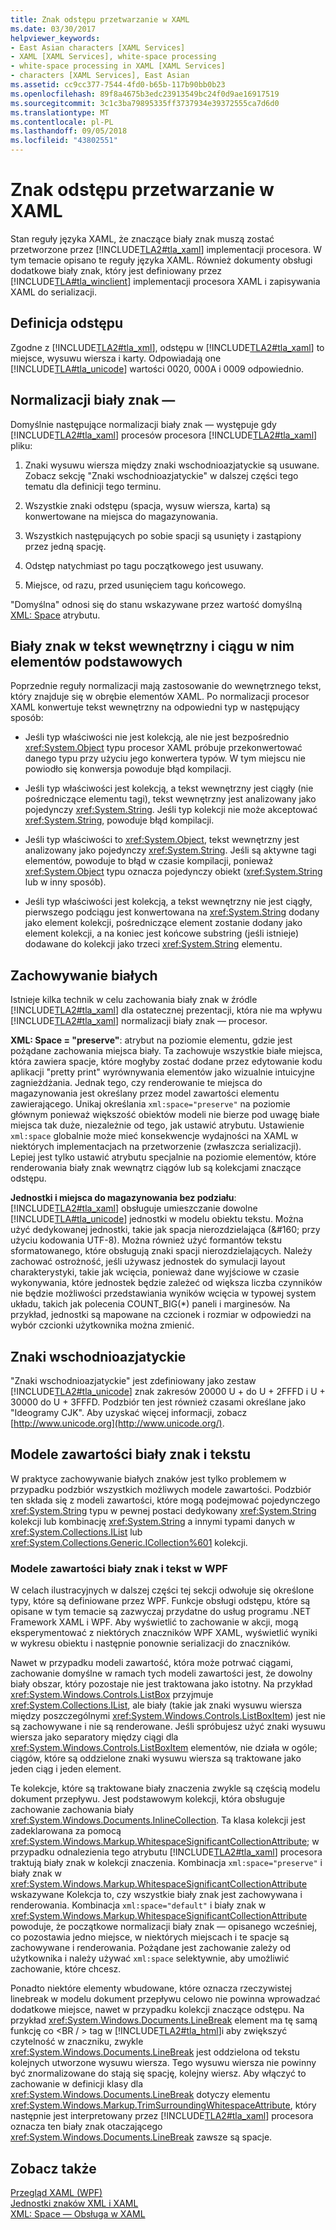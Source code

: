 ```yaml
---
title: Znak odstępu przetwarzanie w XAML
ms.date: 03/30/2017
helpviewer_keywords:
- East Asian characters [XAML Services]
- XAML [XAML Services], white-space processing
- white-space processing in XAML [XAML Services]
- characters [XAML Services], East Asian
ms.assetid: cc9cc377-7544-4fd0-b65b-117b90bb0b23
ms.openlocfilehash: 89f8a4675b3edc23913549bc24f0d9ae16917519
ms.sourcegitcommit: 3c1c3ba79895335ff3737934e39372555ca7d6d0
ms.translationtype: MT
ms.contentlocale: pl-PL
ms.lasthandoff: 09/05/2018
ms.locfileid: "43802551"
---
```

# <a name="white-space-processing-in-xaml"></a>Znak odstępu przetwarzanie w XAML
Stan reguły języka XAML, że znaczące biały znak muszą zostać przetworzone przez [!INCLUDE[TLA2#tla_xaml](../../../includes/tla2sharptla-xaml-md.md)] implementacji procesora. W tym temacie opisano te reguły języka XAML. Również dokumenty obsługi dodatkowe biały znak, który jest definiowany przez [!INCLUDE[TLA#tla_winclient](../../../includes/tlasharptla-winclient-md.md)] implementacji procesora XAML i zapisywania XAML do serializacji.  
  
<a name="whitespace_definition"></a>   
## <a name="white-space-definition"></a>Definicja odstępu  
 Zgodne z [!INCLUDE[TLA2#tla_xml](../../../includes/tla2sharptla-xml-md.md)], odstępu w [!INCLUDE[TLA2#tla_xaml](../../../includes/tla2sharptla-xaml-md.md)] to miejsce, wysuwu wiersza i karty. Odpowiadają one [!INCLUDE[TLA#tla_unicode](../../../includes/tlasharptla-unicode-md.md)] wartości 0020, 000A i 0009 odpowiednio.  
  
<a name="whitespace_normalization"></a>   
## <a name="white-space-normalization"></a>Normalizacji biały znak —  
 Domyślnie następujące normalizacji biały znak — występuje gdy [!INCLUDE[TLA2#tla_xaml](../../../includes/tla2sharptla-xaml-md.md)] procesów procesora [!INCLUDE[TLA2#tla_xaml](../../../includes/tla2sharptla-xaml-md.md)] pliku:  
  
1.  Znaki wysuwu wiersza między znaki wschodnioazjatyckie są usuwane. Zobacz sekcję "Znaki wschodnioazjatyckie" w dalszej części tego tematu dla definicji tego terminu.  
  
2.  Wszystkie znaki odstępu (spacja, wysuw wiersza, karta) są konwertowane na miejsca do magazynowania.  
  
3.  Wszystkich następujących po sobie spacji są usunięty i zastąpiony przez jedną spację.  
  
4.  Odstęp natychmiast po tagu początkowego jest usuwany.  
  
5.  Miejsce, od razu, przed usunięciem tagu końcowego.  
  
 "Domyślna" odnosi się do stanu wskazywane przez wartość domyślną [XML: Space](../../../docs/framework/xaml-services/xml-space-handling-in-xaml.md) atrybutu.  
  
<a name="whitespace_in_inner_text_and_string_primitives"></a>   
## <a name="white-space-in-inner-text-and-string-primitives"></a>Biały znak w tekst wewnętrzny i ciągu w nim elementów podstawowych  
 Poprzednie reguły normalizacji mają zastosowanie do wewnętrznego tekst, który znajduje się w obrębie elementów XAML. Po normalizacji procesor XAML konwertuje tekst wewnętrzny na odpowiedni typ w następujący sposób:  
  
-   Jeśli typ właściwości nie jest kolekcją, ale nie jest bezpośrednio <xref:System.Object> typu procesor XAML próbuje przekonwertować danego typu przy użyciu jego konwertera typów. W tym miejscu nie powiodło się konwersja powoduje błąd kompilacji.  
  
-   Jeśli typ właściwości jest kolekcją, a tekst wewnętrzny jest ciągły (nie pośredniczące elementu tagi), tekst wewnętrzny jest analizowany jako pojedynczy <xref:System.String>. Jeśli typ kolekcji nie może akceptować <xref:System.String>, powoduje błąd kompilacji.  
  
-   Jeśli typ właściwości to <xref:System.Object>, tekst wewnętrzny jest analizowany jako pojedynczy <xref:System.String>. Jeśli są aktywne tagi elementów, powoduje to błąd w czasie kompilacji, ponieważ <xref:System.Object> typu oznacza pojedynczy obiekt (<xref:System.String> lub w inny sposób).  
  
-   Jeśli typ właściwości jest kolekcją, a tekst wewnętrzny nie jest ciągły, pierwszego podciągu jest konwertowana na <xref:System.String> dodany jako element kolekcji, pośredniczące element zostanie dodany jako element kolekcji, a na koniec jest końcowe substring (jeśli istnieje) dodawane do kolekcji jako trzeci <xref:System.String> elementu.  
  
<a name="preserving_whitespace"></a>   
## <a name="preserving-white-space"></a>Zachowywanie białych  
 Istnieje kilka technik w celu zachowania biały znak w źródle [!INCLUDE[TLA2#tla_xaml](../../../includes/tla2sharptla-xaml-md.md)] dla ostatecznej prezentacji, która nie ma wpływu [!INCLUDE[TLA2#tla_xaml](../../../includes/tla2sharptla-xaml-md.md)] normalizacji biały znak — procesor.  
  
 **XML: Space = "preserve"**: atrybut na poziomie elementu, gdzie jest pożądane zachowania miejsca biały. Ta zachowuje wszystkie białe miejsca, która zawiera spacje, które mogłyby zostać dodane przez edytowanie kodu aplikacji "pretty print" wyrównywania elementów jako wizualnie intuicyjne zagnieżdżania. Jednak tego, czy renderowanie te miejsca do magazynowania jest określany przez model zawartości elementu zawierającego. Unikaj określania `xml:space="preserve"` na poziomie głównym ponieważ większość obiektów modeli nie bierze pod uwagę białe miejsca tak duże, niezależnie od tego, jak ustawić atrybutu. Ustawienie `xml:space` globalnie może mieć konsekwencje wydajności na XAML w niektórych implementacjach na przetworzenie (zwłaszcza serializacji). Lepiej jest tylko ustawić atrybutu specjalnie na poziomie elementów, które renderowania biały znak wewnątrz ciągów lub są kolekcjami znaczące odstępu.  
  
 **Jednostki i miejsca do magazynowania bez podziału**: [!INCLUDE[TLA2#tla_xaml](../../../includes/tla2sharptla-xaml-md.md)] obsługuje umieszczanie dowolne [!INCLUDE[TLA#tla_unicode](../../../includes/tlasharptla-unicode-md.md)] jednostki w modelu obiektu tekstu. Można użyć dedykowanej jednostki, takie jak spacja nierozdzielająca (&\#160; przy użyciu kodowania UTF-8). Można również użyć formantów tekstu sformatowanego, które obsługują znaki spacji nierozdzielających. Należy zachować ostrożność, jeśli używasz jednostek do symulacji layout charakterystyki, takie jak wcięcia, ponieważ dane wyjściowe w czasie wykonywania, które jednostek będzie zależeć od większa liczba czynników nie będzie możliwości przedstawiania wyników wcięcia w typowej system układu, takich jak polecenia COUNT_BIG(*) paneli i marginesów. Na przykład, jednostki są mapowane na czcionek i rozmiar w odpowiedzi na wybór czcionki użytkownika można zmienić.  
  
<a name="east_asian_characters"></a>   
## <a name="east-asian-characters"></a>Znaki wschodnioazjatyckie  
 "Znaki wschodnioazjatyckie" jest zdefiniowany jako zestaw [!INCLUDE[TLA2#tla_unicode](../../../includes/tla2sharptla-unicode-md.md)] znak zakresów 20000 U + do U + 2FFFD i U + 30000 do U + 3FFFD. Podzbiór ten jest również czasami określane jako "Ideogramy CJK". Aby uzyskać więcej informacji, zobacz [http://www.unicode.org](http://www.unicode.org/).  
  
<a name="whitespace_and_text_content_models"></a>   
## <a name="white-space-and-text-content-models"></a>Modele zawartości biały znak i tekstu  
 W praktyce zachowywanie białych znaków jest tylko problemem w przypadku podzbiór wszystkich możliwych modele zawartości. Podzbiór ten składa się z modeli zawartości, które mogą podejmować pojedynczego <xref:System.String> typu w pewnej postaci dedykowany <xref:System.String> kolekcji lub kombinację <xref:System.String> a innymi typami danych w <xref:System.Collections.IList> lub <xref:System.Collections.Generic.ICollection%601> kolekcji.  
  
### <a name="white-space-and-text-content-models-in-wpf"></a>Modele zawartości biały znak i tekst w WPF  
 W celach ilustracyjnych w dalszej części tej sekcji odwołuje się określone typy, które są definiowane przez WPF. Funkcje obsługi odstępu, które są opisane w tym temacie są zazwyczaj przydatne do usług programu .NET Framework XAML i WPF. Aby wyświetlić to zachowanie w akcji, mogą eksperymentować z niektórych znaczników WPF XAML, wyświetlić wyniki w wykresu obiektu i następnie ponownie serializacji do znaczników.  
  
 Nawet w przypadku modeli zawartość, która może potrwać ciągami, zachowanie domyślne w ramach tych modeli zawartości jest, że dowolny biały obszar, który pozostaje nie jest traktowana jako istotny. Na przykład <xref:System.Windows.Controls.ListBox> przyjmuje <xref:System.Collections.IList>, ale biały (takie jak znaki wysuwu wiersza między poszczególnymi <xref:System.Windows.Controls.ListBoxItem>) jest nie są zachowywane i nie są renderowane. Jeśli spróbujesz użyć znaki wysuwu wiersza jako separatory między ciągi dla <xref:System.Windows.Controls.ListBoxItem> elementów, nie działa w ogóle; ciągów, które są oddzielone znaki wysuwu wiersza są traktowane jako jeden ciąg i jeden element.  
  
 Te kolekcje, które są traktowane biały znaczenia zwykle są częścią modelu dokument przepływu. Jest podstawowym kolekcji, która obsługuje zachowanie zachowania biały <xref:System.Windows.Documents.InlineCollection>. Ta klasa kolekcji jest zadeklarowana za pomocą <xref:System.Windows.Markup.WhitespaceSignificantCollectionAttribute>; w przypadku odnalezienia tego atrybutu [!INCLUDE[TLA2#tla_xaml](../../../includes/tla2sharptla-xaml-md.md)] procesora traktują biały znak w kolekcji znaczenia. Kombinacja `xml:space="preserve"` i biały znak w <xref:System.Windows.Markup.WhitespaceSignificantCollectionAttribute> wskazywane Kolekcja to, czy wszystkie biały znak jest zachowywana i renderowania. Kombinacja `xml:space="default"` i biały znak w <xref:System.Windows.Markup.WhitespaceSignificantCollectionAttribute> powoduje, że początkowe normalizacji biały znak — opisanego wcześniej, co pozostawia jedno miejsce, w niektórych miejscach i te spacje są zachowywane i renderowania. Pożądane jest zachowanie zależy od użytkownika i należy używać `xml:space` selektywnie, aby umożliwić zachowanie, które chcesz.  
  
 Ponadto niektóre elementy wbudowane, które oznacza rzeczywistej linebreak w modelu dokument przepływu celowo nie powinna wprowadzać dodatkowe miejsce, nawet w przypadku kolekcji znaczące odstępu. Na przykład <xref:System.Windows.Documents.LineBreak> element ma tę samą funkcję co \<BR / > tag w [!INCLUDE[TLA2#tla_html](../../../includes/tla2sharptla-html-md.md)]i aby zwiększyć czytelność w znaczniku, zwykle <xref:System.Windows.Documents.LineBreak> jest oddzielona od tekstu kolejnych utworzone wysuwu wiersza. Tego wysuwu wiersza nie powinny być znormalizowane do stają się spację, kolejny wiersz. Aby włączyć to zachowanie w definicji klasy dla <xref:System.Windows.Documents.LineBreak> dotyczy elementu <xref:System.Windows.Markup.TrimSurroundingWhitespaceAttribute>, który następnie jest interpretowany przez [!INCLUDE[TLA2#tla_xaml](../../../includes/tla2sharptla-xaml-md.md)] procesora oznacza ten biały znak otaczającego <xref:System.Windows.Documents.LineBreak> zawsze są spacje.  
  
## <a name="see-also"></a>Zobacz także  
 [Przegląd XAML (WPF)](../../../docs/framework/wpf/advanced/xaml-overview-wpf.md)  
 [Jednostki znaków XML i XAML](../../../docs/framework/xaml-services/xml-character-entities-and-xaml.md)  
 [XML: Space — Obsługa w XAML](../../../docs/framework/xaml-services/xml-space-handling-in-xaml.md)
